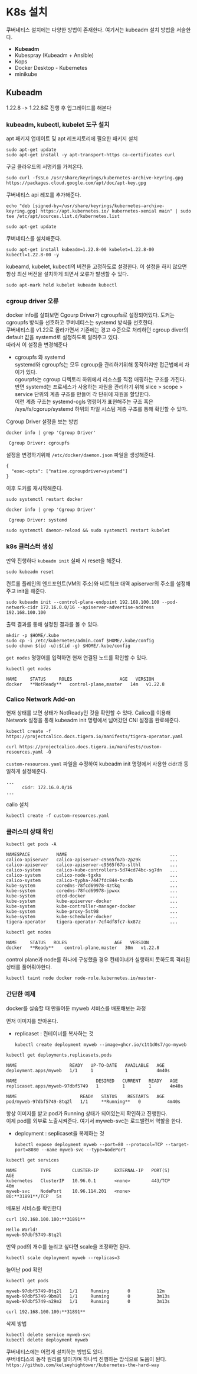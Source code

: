 # K8s 설치

쿠버네티스 설치에는 다양한 방법이 존재한다. 여기서는 kubeadm 설치 방법을 서술한다.

-   **Kubeadm**
-   Kubespray (Kubeadm + Ansible)
-   Kops
-   Docker Desktop - Kubernetes
-   minikube

## Kubeadm

1.22.8 -> 1.22.8로 진행 후 업그레이드를 해본다

### kubeadm, kubectl, kubelet 도구 설치

apt 패키지 업데이트 및 apt 레포지토리에 필요한 패키지 설치

```
sudo apt-get update
sudo apt-get install -y apt-transport-https ca-certificates curl
```

구글 클라우드의 서명키를 가져온다.

```
sudo curl -fsSLo /usr/share/keyrings/kubernetes-archive-keyring.gpg https://packages.cloud.google.com/apt/doc/apt-key.gpg
```

쿠버네티스 api 레포를 추가해준다.

```
echo "deb [signed-by=/usr/share/keyrings/kubernetes-archive-keyring.gpg] https://apt.kubernetes.io/ kubernetes-xenial main" | sudo tee /etc/apt/sources.list.d/kubernetes.list
```

```
sudo apt-get update
```

쿠버네티스를 설치해준다.

```
sudo apt-get install kubeadm=1.22.8-00 kubelet=1.22.8-00 kubectl=1.22.8-00 -y
```

kubeamd, kubelet, kubectl의 버전을 고정하도로 설정한다. 이 설정을 하지 않으면 항상 최신 버전을 설치하게 되면서 오류가 발생할 수 있다.

```
sudo apt-mark hold kubelet kubeadm kubectl
```

### cgroup driver 오류

docker info를 살펴보면 Cgourp Driver가 cgroupfs로 설정되어있다. 도커는 cgroupfs 방식을 선호하고 쿠버네티스는 systemd 방식을 선호한다.  
쿠버네티스를 v1.22로 올라가면서 기존에는 경고 수준으로 처리하던 cgroup diver의 default 값을 systemd로 설정하도록 알려주고 있다.  
따라서 이 설정을 변경해준다

-   cgroupfs 와 systemd  
    systemd와 cgroupfs는 모두 cgroup을 관리하기위해 동작하지만 접근법에서 차이가 있다.  
    cgourpfs는 cgroup 디렉토리 하위에서 리소스를 직접 매핑하는 구조를 가진다.  
    반면 systemd는 프로세스가 사용하는 자원을 관리하기 위해 slice > scope > service 단위의 계층 구조를 만들어 각 단위에 자원을 할당한다.  
    이런 계층 구조는 systemd-cgls 명령어가 표현해주는 구조 혹은 /sys/fs/cgorup/systemd 하위의 파일 시스팀 계층 구조를 통해 확인할 수 있따.

Cgroup Driver 설정을 보는 방법

```
docker info | grep 'Cgroup Driver'

 Cgroup Driver: cgroupfs
```

설정을 변경하기위해 `/etc/docker/daemon.json` 파일을 생성해준다.

```
{
  "exec-opts": ["native.cgroupdriver=systemd"]
}
```

이후 도커를 재시작해준다.

```
sudo systemctl restart docker
```

```
docker info | grep 'Cgroup Driver'

 Cgroup Driver: systemd
```

```
sudo systemctl daemon-reload && sudo systemctl restart kubelet
```

### k8s 클러스터 생성

만약 진행하다 `kubeadm init` 실패 시 reset을 해준다.

```
sudo kubeadm reset
```

컨트롤 플레인의 엔드포인트(VM의 주소)와 네트워크 대역 apiserver의 주소를 설정해주고 init을 해준다.

```
sudo kubeadm init --control-plane-endpoint 192.168.100.100 --pod-network-cidr 172.16.0.0/16 --apiserver-advertise-address 192.168.100.100
```

출력 결과를 통해 설정된 결과를 볼 수 있다.

```
mkdir -p $HOME/.kube
sudo cp -i /etc/kubernetes/admin.conf $HOME/.kube/config
sudo chown $(id -u):$(id -g) $HOME/.kube/config
```

`get nodes` 명령어를 입력하면 현재 연결된 노드를 확인할 수 있다.

```
kubectl get nodes

NAME     STATUS     ROLES                  AGE   VERSION
docker   **NotReady**   control-plane,master   14m   v1.22.8
```

### Calico Network Add-on

현재 상태를 보면 상태가 NotReady인 것을 확인할 수 있다. Calico를 이용해 Network 설정을 통해 kubeadm init 명령에서 넘어갔던 CNI 설정을 완료해준다.

```
kubectl create -f https://projectcalico.docs.tigera.io/manifests/tigera-operator.yaml
```

```
curl https://projectcalico.docs.tigera.io/manifests/custom-resources.yaml -O
```

`custom-resources.yaml` 파일을 수정하여 kubeadm init 명령에서 사용한 cidr과 동일하게 설정해준다.

```
...
      cidr: 172.16.0.0/16
...
```

calio 설치

```
kubectl create -f custom-resources.yaml
```

### 클러스터 상태 확인

```
kubectl get pods -A   

NAMESPACE          NAME                                       ...
calico-apiserver   calico-apiserver-c9565f67b-2p29k           ...
calico-apiserver   calico-apiserver-c9565f67b-slthl           ...
calico-system      calico-kube-controllers-5d74cd74bc-sg7dn   ...
calico-system      calico-node-tgxks                          ...
calico-system      calico-typha-7447fdc844-txrdb              ...
kube-system        coredns-78fcd69978-4ztkq                   ...
kube-system        coredns-78fcd69978-jpwxx                   ...
kube-system        etcd-docker                                ...
kube-system        kube-apiserver-docker                      ...
kube-system        kube-controller-manager-docker             ...
kube-system        kube-proxy-5st98                           ...
kube-system        kube-scheduler-docker                      ...
tigera-operator    tigera-operator-7cf4df8fc7-kx87z           ...
```

```
kubectl get nodes

NAME     STATUS   ROLES                  AGE   VERSION
docker   **Ready**    control-plane,master   30m   v1.22.8
```

control plane과 node를 하나에 구성했을 경우 컨테이너가 실행하지 못하도록 격리된 상태를 풀어줘야한다.

```
kubectl taint node docker node-role.kubernetes.io/master-
```

### 간단한 예제

docker를 실습할 때 만들어둔 myweb 서비스를 배포해보는 과정

먼저 이미지를 받아온다.

-   replicaset : 컨테이너를 복사하는 것
    
    ```
    kubectl create deployment myweb --image=ghcr.io/c1t1d0s7/go-myweb
    ```
    

```
kubectl get deployments,replicasets,pods

NAME                    READY   UP-TO-DATE   AVAILABLE   AGE
deployment.apps/myweb   1/1     1            1           4m40s

NAME                              DESIRED   CURRENT   READY   AGE
replicaset.apps/myweb-97dbf5749   1         1         1       4m40s

NAME                        READY   STATUS    RESTARTS   AGE
pod/myweb-97dbf5749-8tq2l   1/1     **Running**   0          4m40s
```

항상 이미지를 받고 pod가 Running 상태가 되어있는지 확인하고 진행한다.  
이제 pod를 외부로 노출시켜준다. 여기서 myweb-svc는 로드밸런서 역할을 한다.

-   deployment : seplicaset을 복제하는 것
    
    ```
    kubectl expose deployment myweb --port=80 --protocol=TCP --target-port=8080 --name myweb-svc --type=NodePort
    ```
    

```
kubectl get services

NAME         TYPE        CLUSTER-IP      EXTERNAL-IP   PORT(S)        AGE
kubernetes   ClusterIP   10.96.0.1       <none>        443/TCP        40m
myweb-svc    NodePort    10.96.114.201   <none>        80:**31891**/TCP   5s
```

배포된 서비스를 확인한다

```
curl 192.168.100.100:**31891**

Hello World!
myweb-97dbf5749-8tq2l
```

만약 pod의 개수를 늘리고 싶다면 scale을 조정하면 된다.

```
kubectl scale deployment myweb --replicas=3
```

늘어난 pod 확인

```
kubectl get pods

myweb-97dbf5749-8tq2l   1/1     Running       0          12m
myweb-97dbf5749-9bm8l   1/1     Running       0          3m13s
myweb-97dbf5749-n29m2   1/1     Running       0          3m13s
```

```
curl 192.168.100.100:**31891**
```

삭제 방법

```
kubectl delete service myweb-svc
kubectl delete deployment myweb
```

쿠버네티스에는 어렵게 설치하는 방법도 있다.  
쿠버네티스의 동작 원리를 알아가며 하나씩 진행하는 방식으로 도움이 된다.  
`https://github.com/kelseyhightower/kubernetes-the-hard-way`